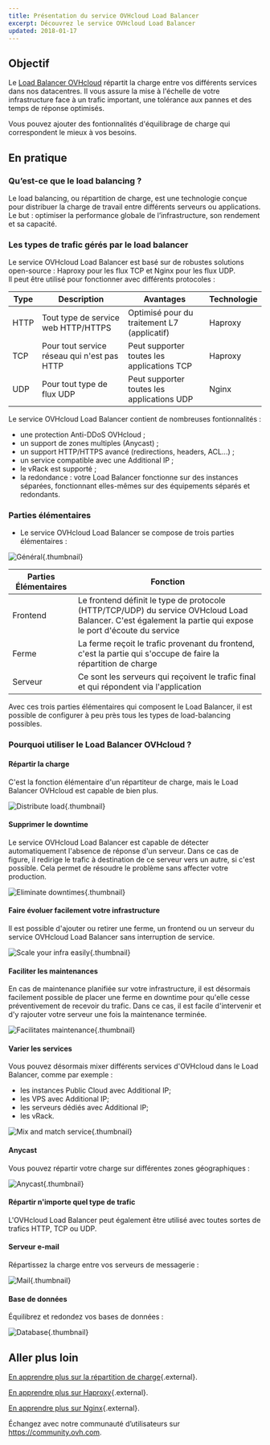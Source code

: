```yaml
---
title: Présentation du service OVHcloud Load Balancer
excerpt: Découvrez le service OVHcloud Load Balancer
updated: 2018-01-17
---
```


## Objectif

Le [Load Balancer OVHcloud](https://www.ovh.com/fr/solutions/load-balancer/) répartit la charge entre vos différents services dans nos datacentres. Il vous assure la mise à l'échelle de votre infrastructure face à un trafic important, une tolérance aux pannes et des temps de réponse optimisés.

Vous pouvez ajouter des fontionnalités d'équilibrage de charge qui correspondent le mieux à vos besoins.

## En pratique

### Qu’est-ce que le load balancing ? 

Le load balancing, ou répartition de charge, est une technologie conçue pour distribuer la charge de travail entre différents serveurs ou applications. Le but : optimiser la performance globale de l’infrastructure, son rendement et sa capacité.

### Les types de trafic gérés par le load balancer

Le service OVHcloud Load Balancer est basé sur de robustes solutions open-source : Haproxy pour les flux TCP et Nginx pour les flux UDP.<br>
Il peut être utilisé pour fonctionner avec différents protocoles :

|Type|Description|Avantages|Technologie|
|---|---|---|---|
|HTTP|Tout type de service web HTTP/HTTPS|Optimisé pour du traitement L7 (applicatif)|Haproxy|
|TCP|Pour tout service réseau qui n'est pas HTTP|Peut supporter toutes les applications TCP|Haproxy|
|UDP|Pour tout type de flux UDP|Peut supporter toutes les applications UDP|Nginx|

Le service OVHcloud Load Balancer contient de nombreuses fontionnalités :

- une protection Anti-DDoS OVHcloud ;
- un support de zones multiples (Anycast) ;
- un support HTTP/HTTPS avancé (redirections, headers, ACL...) ;
- un service compatible avec une Additional IP ;
- le vRack est supporté ;
- la redondance : votre Load Balancer fonctionne sur des instances séparées, fonctionnant elles-mêmes sur des équipements séparés et redondants.

### Parties élémentaires

- Le service OVHcloud Load Balancer se compose de trois parties élémentaires :

![Général](images/diag_gen.png){.thumbnail}

|Parties Élémentaires|Fonction|
|---|---|
|Frontend|Le frontend définit le type de protocole (HTTP/TCP/UDP) du service OVHcloud Load Balancer. C'est également la partie qui expose le port d'écoute du service|
|Ferme|La ferme reçoit le trafic provenant du frontend, c'est la partie qui s'occupe de faire la répartition de charge|
|Serveur|Ce sont les serveurs qui reçoivent le trafic final et qui répondent via l'application|

Avec ces trois parties élémentaires qui composent le Load Balancer, il est possible de configurer à peu près tous les types de load-balancing possibles.

### Pourquoi utiliser le Load Balancer OVHcloud ?

#### Répartir la charge

C'est la fonction élémentaire d'un répartiteur de charge, mais le Load Balancer OVHcloud est capable de bien plus.

![Distribute load](images/distribute_load.png){.thumbnail}

#### Supprimer le downtime

Le service OVHcloud Load Balancer est capable de détecter automatiquement l'absence de réponse d'un serveur. Dans ce cas de figure, il redirige le trafic à destination de ce serveur vers un autre, si c'est possible. Cela permet de résoudre le problème sans affecter votre production.

![Eliminate downtimes](images/eliminate_downtimes.png){.thumbnail}

#### Faire évoluer facilement votre infrastructure

Il est possible d'ajouter ou retirer une ferme, un frontend ou un serveur du service OVHcloud Load Balancer sans interruption de service.

![Scale your infra easily](images/facilitate_maintenance.png){.thumbnail}

#### Faciliter les maintenances

En cas de maintenance planifiée sur votre infrastructure, il est désormais facilement possible de placer une ferme en downtime pour qu'elle cesse préventivement de recevoir du trafic. Dans ce cas, il est facile d'intervenir et d'y rajouter votre serveur une fois la maintenance terminée.

![Facilitates maintenance](images/scale_easily.png){.thumbnail}

#### Varier les services

Vous pouvez désormais mixer différents services d'OVHcloud dans le Load Balancer, comme par exemple :

- les instances Public Cloud avec Additional IP;
- les VPS avec Additional IP;
- les serveurs dédiés avec Additional IP;
- les vRack.

![Mix and match service](images/mix_and_match.png){.thumbnail}

#### Anycast

Vous pouvez répartir votre charge sur différentes zones géographiques :

![Anycast](images/anycast.png){.thumbnail}

#### Répartir n'importe quel type de trafic

L'OVHcloud Load Balancer peut également être utilisé avec toutes sortes de trafics HTTP, TCP ou UDP.

#### Serveur e-mail

Répartissez la charge entre vos serveurs de messagerie :

![Mail](images/mail.png){.thumbnail}

#### Base de données

Équilibrez et redondez vos bases de données :

![Database](images/database.png){.thumbnail}

## Aller plus loin

[En apprendre plus sur la répartition de charge](https://fr.wikipedia.org/wiki/Repartition_de_charge){.external}.

[En apprendre plus sur Haproxy](http://www.haproxy.org/#desc){.external}.

[En apprendre plus sur Nginx](https://fr.wikipedia.org/wiki/Nginx){.external}.

Échangez avec notre communauté d’utilisateurs sur <https://community.ovh.com>.
